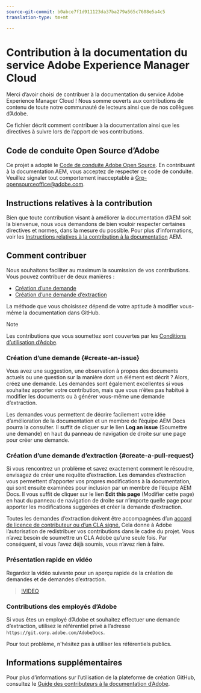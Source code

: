 ```yaml
---
source-git-commit: b0abce7f1d911123da37ba279a565c7608e5a4c5
translation-type: tm+mt

---
```

# Contribution à la documentation du service Adobe Experience Manager Cloud

Merci d’avoir choisi de contribuer à la documentation du service Adobe Experience Manager Cloud ! Nous somme ouverts aux contributions de contenu de toute notre communauté de lecteurs ainsi que de nos collègues d’Adobe.

Ce fichier décrit comment contribuer à la documentation ainsi que les directives à suivre lors de l’apport de vos contributions.

## Code de conduite Open Source d’Adobe

Ce projet a adopté le [Code de conduite Adobe Open Source](code-of-conduct.md). En contribuant à la documentation AEM, vous acceptez de respecter ce code de conduite. Veuillez signaler tout comportement inacceptable à
[Grp-opensourceoffice@adobe.com](mailto:Grp-opensourceoffice@adobe.com).

## Instructions relatives à la contribution

Bien que toute contribution visant à améliorer la documentation d’AEM soit la bienvenue, nous vous demandons de bien vouloir respecter certaines directives et normes, dans la mesure du possible. Pour plus d’informations, voir les [Instructions relatives à la contribution à la documentation](guidelines.md) AEM.

## Comment contribuer

Nous souhaitons faciliter au maximum la soumission de vos contributions. Vous pouvez contribuer de deux manières :

* [Création d’une demande](#create-an-issue)
* [Création d’une demande d’extraction](#create-a-pull-request)

La méthode que vous choisissez dépend de votre aptitude à modifier vous-même la documentation dans GitHub.

>[!NOTE]
>
>Les contributions que vous soumettez sont couvertes par les [Conditions d’utilisation d’Adobe](https://www.adobe.com/fr/legal/terms.html).

### Création d’une demande {#create-an-issue}

Vous avez une suggestion, une observation à propos des documents actuels ou une question sur la manière dont un élément est décrit ? Alors, créez une demande. Les demandes sont également excellentes si vous souhaitez apporter votre contribution, mais que vous n’êtes pas habitué à modifier les documents ou à générer vous-même une demande d’extraction.

Les demandes vous permettent de décrire facilement votre idée d’amélioration de la documentation et un membre de l’équipe AEM Docs pourra la consulter. Il suffit de cliquer sur le lien **Log an issue** (Soumettre une demande) en haut du panneau de navigation de droite sur une page pour créer une demande.

### Création d’une demande d’extraction {#create-a-pull-request}

Si vous rencontrez un problème et savez exactement comment le résoudre, envisagez de créer une requête d’extraction. Les demandes d’extraction vous permettent d’apporter vos propres modifications à la documentation, qui sont ensuite examinées pour inclusion par un membre de l’équipe AEM Docs. Il vous suffit de cliquer sur le lien **Edit this page** (Modifier cette page) en haut du panneau de navigation de droite sur n’importe quelle page pour apporter les modifications suggérées et créer la demande d’extraction.

Toutes les demandes d’extraction doivent être accompagnées d’un [accord de licence de contributeur ou d’un CLA signé.](https://opensource.adobe.com/cla.html)  Cela donne à Adobe l’autorisation de redistribuer vos contributions dans le cadre du projet. Vous n’avez besoin de soumettre un CLA Adobe qu’une seule fois. Par conséquent, si vous l’avez déjà soumis, vous n’avez rien à faire.

### Présentation rapide en vidéo

Regardez la vidéo suivante pour un aperçu rapide de la création de demandes et de demandes d’extraction.

>[!VIDEO](https://video.tv.adobe.com/v/27069)

### Contributions des employés d’Adobe

Si vous êtes un employé d’Adobe et souhaitez effectuer une demande d’extraction, utilisez le référentiel privé à l’adresse `https://git.corp.adobe.com/AdobeDocs`.

Pour tout problème, n&#39;hésitez pas à utiliser les référentiels publics.

## Informations supplémentaires

Pour plus d’informations sur l’utilisation de la plateforme de création GitHub, consultez le [Guide des contributeurs à la documentation d’Adobe](https://docs.adobe.com/help/en/contributor/contributor-guide/introduction.html).
